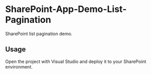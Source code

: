# SharePoint-App-Demo-List-Pagination
SharePoint list pagination demo.

## Usage
Open the project with Visual Studio and deploy it to your SharePoint environment.
